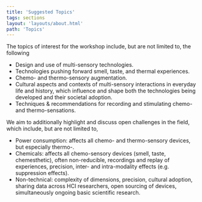 ```yaml
---
title: 'Suggested Topics'
tags: sections
layout: 'layouts/about.html'
path: 'Topics'
---
```




The topics of interest for the workshop include, but are not limited to, the following

* Design and use of multi-sensory technologies.
* Technologies pushing forward smell, taste, and thermal experiences.
* Chemo- and thermo-sensory augmentation.
* Cultural aspects and contexts of multi-sensory interactions in everyday life and history, which influence and shape both the technologies being developed and their societal adoption.
* Techniques & recommendations for recording and stimulating chemo- and thermo-sensations.

We aim to additionally highlight and discuss open challenges in the field, which include, but are not limited to,

* Power consumption: affects all chemo- and thermo-sensory devices, but especially thermo-.
* Chemicals: affects all chemo-sensory devices (smell, taste, chemesthetic), often non-reducible, recordings and replay of experiences, precision, inter- and intra-modality effects (e.g. suppression effects).
* Non-technical: complexity of dimensions, precision, cultural adoption, sharing data across HCI researchers, open sourcing of devices, simultaneously ongoing basic scientific research.

